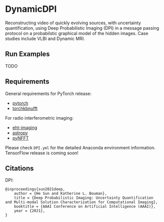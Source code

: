 # DynamicDPI
Reconstructing video of quickly evolving sources, with uncertainty quantification, using Deep Probabilistic Imaging (DPI) in a message passing protocol on a probabilstic graphical model of the hidden images. Case studies include VLBI and Dynamic MRI.

## Run Examples
TODO
  
## Requirements
General requirements for PyTorch release:
* [pytorch](https://pytorch.org/)
* [torchkbnufft](https://pypi.org/project/torchkbnufft/)

For radio interferometric imaging:
* [eht-imaging](https://pypi.org/project/ehtim/)
* [astropy](https://pypi.org/project/astropy/)
* [pyNFFT](https://pypi.org/project/pyNFFT/)

Please check ```DPI.yml``` for the detailed Anaconda environment information. TensorFlow release is coming soon!

## Citations
DPI:
```
@inproceedings{sun2021deep,
    author = {He Sun and Katherine L. Bouman},
    title = {Deep Probabilistic Imaging: Uncertainty Quantification and Multi-modal Solution Characterization for Computational Imaging},
    booktitle = {AAAI Conference on Artificial Intelligence (AAAI)},
    year = {2021},
}
```
